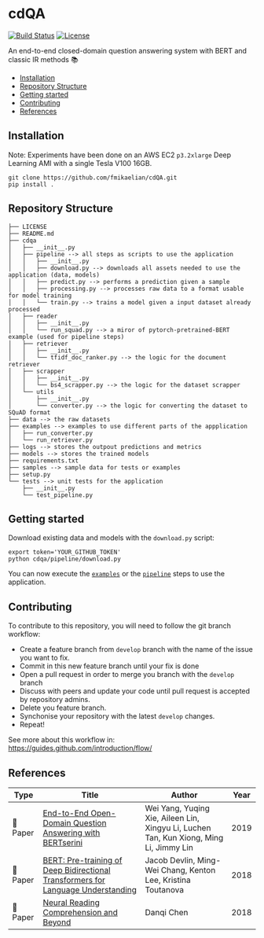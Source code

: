 # cdQA

[![Build Status](https://travis-ci.com/fmikaelian/cdQA.svg?token=Vzy9RRKRZ41ynd9q2BRX&branch=develop)](https://travis-ci.com/fmikaelian/cdQA) [![License](
https://img.shields.io/badge/License-MIT-yellow.svg)](https://choosealicense.com/licenses/mit/)

An end-to-end closed-domain question answering system with BERT and classic IR methods 📚

- [Installation](#installation)
- [Repository Structure](#repository-structure)
- [Getting started](#getting-started)
- [Contributing](#contributing)
- [References](#references)

## Installation

Note: Experiments have been done on an AWS EC2 `p3.2xlarge` Deep Learning AMI with a single Tesla V100 16GB.

```shell
git clone https://github.com/fmikaelian/cdQA.git
pip install .
```

## Repository Structure

```shell
├── LICENSE
├── README.md
├── cdqa
│   ├── __init__.py
│   ├── pipeline --> all steps as scripts to use the application
│   │   ├── __init__.py
│   │   ├── download.py --> downloads all assets needed to use the application (data, models)
│   │   ├── predict.py --> performs a prediction given a sample
│   │   ├── processing.py --> processes raw data to a format usable for model training
│   │   └── train.py --> trains a model given a input dataset already processed
│   ├── reader
│   │   ├── __init__.py
│   │   └── run_squad.py --> a miror of pytorch-pretrained-BERT example (used for pipeline steps)
│   ├── retriever
│   │   ├── __init__.py
│   │   └── tfidf_doc_ranker.py --> the logic for the document retriever
│   ├── scrapper
│   │   ├── __init__.py
│   │   └── bs4_scrapper.py --> the logic for the dataset scrapper
│   └── utils
│       ├── __init__.py
│       └── converter.py --> the logic for converting the dataset to SQuAD format
├── data --> the raw datasets
├── examples --> examples to use different parts of the appplication
│   ├── run_converter.py
│   └── run_retriever.py
├── logs --> stores the outpout predictions and metrics
├── models --> stores the trained models
├── requirements.txt
├── samples --> sample data for tests or examples
├── setup.py
└── tests --> unit tests for the application
    ├── __init__.py
    └── test_pipeline.py
```

## Getting started

Download existing data and models with the `download.py` script:

```shell
export token='YOUR_GITHUB_TOKEN'
python cdqa/pipeline/download.py
```

You can now execute the [`examples`](examples) or the [`pipeline`](cdqa/pipeline) steps to use the application.

## Contributing

To contribute to this repository, you will need to follow the git branch workflow:

- Create a feature branch from `develop` branch with the name of the issue you want to fix.
- Commit in this new feature branch until your fix is done
- Open a pull request in order to merge you branch with the `develop` branch
- Discuss with peers and update your code until pull request is accepted by repository admins.
- Delete you feature branch.
- Synchonise your repository with the latest `develop` changes.
- Repeat!

See more about this workflow in: https://guides.github.com/introduction/flow/

## References

| Type              | Title                                                                                                                | Author                                                                                 | Year |
|-------------------|----------------------------------------------------------------------------------------------------------------------|----------------------------------------------------------------------------------------|------|
| :newspaper: Paper | [End-to-End Open-Domain Question Answering with BERTserini]([link](https://arxiv.org/abs/1902.01718))                | Wei Yang, Yuqing Xie, Aileen Lin, Xingyu Li, Luchen Tan, Kun Xiong, Ming Li, Jimmy Lin | 2019 |
| :newspaper: Paper | [BERT: Pre-training of Deep Bidirectional Transformers for Language Understanding](https://arxiv.org/abs/1810.04805) | Jacob Devlin, Ming-Wei Chang, Kenton Lee, Kristina Toutanova                           | 2018 |
| :newspaper: Paper | [Neural Reading Comprehension and Beyond](https://cs.stanford.edu/people/danqi/papers/thesis.pdf)                    | Danqi Chen                                                                             | 2018 |